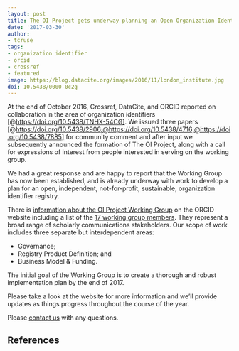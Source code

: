 ```yaml
---
layout: post
title: The OI Project gets underway planning an Open Organization Identifier Registry
date: '2017-03-30'
author: 
- tcruse
tags:
- organization identifier
- orcid
- crossref
- featured
image: https://blog.datacite.org/images/2016/11/london_institute.jpg
doi: 10.5438/0000-0c2g
---
```

At the end of October 2016, Crossref, DataCite, and ORCID reported on collaboration in the area of organization identifiers [@https://doi.org/10.5438/TNHX-54CG]. We issued three papers [@https://doi.org/10.5438/2906;@https://doi.org/10.5438/4716;@https://doi.org/10.5438/7885] for community comment and after input we subsequently announced the formation of The OI Project, along with a call for expressions of interest from people interested in serving on the working group.

We had a great response and are happy to report that the Working Group has now been established, and is already underway with work to develop a plan for an open, independent, not-for-profit, sustainable, organization identifier registry.

There is [information about the OI Project Working Group](https://orcid.org/content/organization-identifier-working-group) on the ORCID website including a list of the [17 working group members](https://orcid.org/content/organization-id-working-group). They represent a broad range of scholarly communications stakeholders. Our scope of work includes three separate but interdependent areas:

* Governance;
* Registry Product Definition; and
* Business Model & Funding.

The initial goal of the Working Group is to create a thorough and robust implementation plan by the end of 2017.

Please take a look at the website for more information and we’ll provide updates as things progress throughout the course of the year.

Please [contact us](mailto:oi-project@orcid.org) with any questions.

## References
